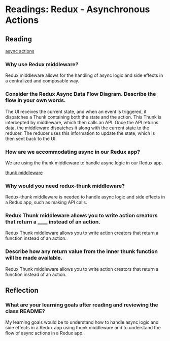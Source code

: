 <!-- @format -->

# Readings: Redux - Asynchronous Actions

## Reading

[async actions](https://redux.js.org/tutorials/fundamentals/part-6-async-logic)

### Why use Redux middleware?

Redux middleware allows for the handling of async logic and side effects in a centralized and composable way.

### Consider the Redux Async Data Flow Diagram. Describe the flow in your own words.

The UI receives the current state, and when an event is triggered, it dispatches a Thunk containing both the state and the action. This Thunk is intercepted by middleware, which then calls an API. Once the API returns data, the middleware dispatches it along with the current state to the reducer. The reducer uses this information to update the state, which is then sent back to the UI.

### How are we accommodating async in our Redux app?

We are using the thunk middleware to handle async logic in our Redux app.

[thunk middleware](https://github.com/reduxjs/redux-thunk)

### Why would you need redux-thunk middleware?

Redux-thunk middleware is needed to handle async logic and side effects in a Redux app, such as making API calls.

### Redux Thunk middleware allows you to write action creators that return a \_\_\_\_ instead of an action.

Redux Thunk middleware allows you to write action creators that return a function instead of an action.

### Describe how any return value from the inner thunk function will be made available.

Redux Thunk middleware allows you to write action creators that return a function instead of an action.

## Reflection

### What are your learning goals after reading and reviewing the class README?

My learning goals would be to understand how to handle async logic and side effects in a Redux app using thunk middleware and to understand the flow of async actions in a Redux app.
